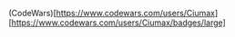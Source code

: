 (CodeWars)[https://www.codewars.com/users/Ciumax]
[https://www.codewars.com/users/Ciumax/badges/large]